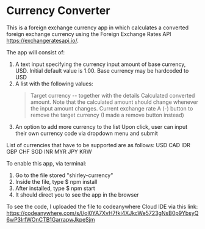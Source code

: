 # Currency Converter

This is a foreign exchange currency app in which calculates a converted foreign exchange currency using the Foreign Exchange Rates API https://exchangeratesapi.io/.

The app will consist of:
1. A text input specifying the currency input amount of base currency, USD.
    Initial default value is 1.00.
    Base currency may be hardcoded to USD
2. A list with the following values:
    > Target currency -- together with the details
    > Calculated converted amount. Note that the calculated amount should change whenever the input amount changes.
    > Current exchange rate
    > A (-) button to remove the target currency (I made a remove button instead)
3. An option to add more currency to the list
    Upon click, user can input their own currency code via dropdown menu and submit

List of currencies that have to be supported are as follows:
USD
CAD
IDR
GBP
CHF
SGD
INR
MYR
JPY
KRW 

To enable this app, via terminal:
1. Go to the file stored "shirley-currency"
2. Inside the file, type $ npm install
3. After installed, type $ npm start
4. It should direct you to see the app in the browser

To see the code, I uploaded the file to codeanywhere Cloud IDE via this link: https://codeanywhere.com/s/l/ol0YA7XvH7fki4XJkcWe5723gNsB0p9YbsyQ6wP3IrfWOnCTB1GarrapwJkpeSjm
